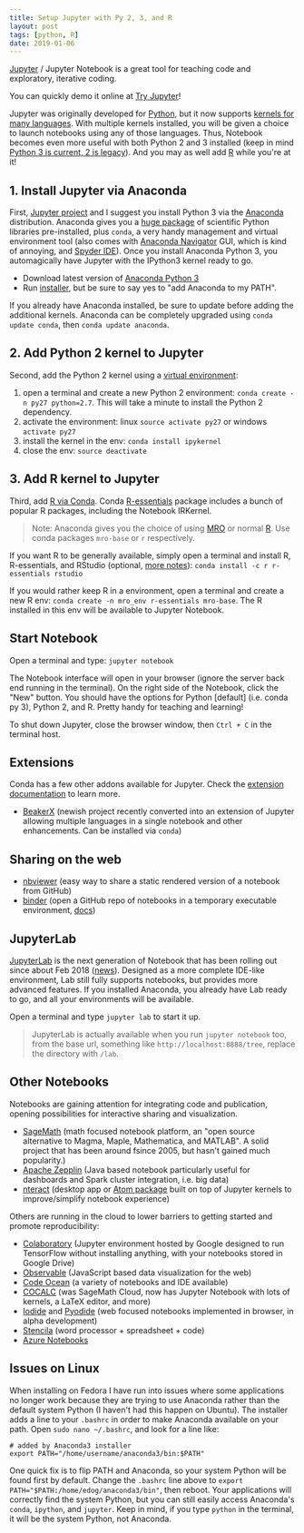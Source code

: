 ```yaml
---
title: Setup Jupyter with Py 2, 3, and R
layout: post
tags: [python, R]
date: 2019-01-06
---
```


[Jupyter](http://jupyter.org/) / Jupyter Notebook is a great tool for teaching code and exploratory, iterative coding.

You can quickly demo it online at [Try Jupyter](https://jupyter.org/try)!

Jupyter was originally developed for [Python](https://www.python.org), but it now supports [kernels for many languages](https://github.com/jupyter/jupyter/wiki/Jupyter-kernels).
With multiple kernels installed, you will be given a choice to launch notebooks using any of those languages.
Thus, Notebook becomes even more useful with both Python 2 and 3 installed (keep in mind [Python 3 is current, 2 is legacy](https://wiki.python.org/moin/Python2orPython3)). 
And you may as well add [R](https://www.r-project.org/) while you're at it!

## 1. Install Jupyter via Anaconda

First, [Jupyter project](http://jupyter.org/install.html) and I suggest you install Python 3 via the [Anaconda](https://www.anaconda.com/download/) distribution. 
Anaconda gives you a [huge package](https://docs.anaconda.com/anaconda/packages/pkg-docs/) of scientific Python libraries pre-installed, plus `conda`, a very handy management and virtual environment tool (also comes with [Anaconda Navigator](https://docs.anaconda.com/anaconda/navigator/) GUI, which is kind of annoying, and [Spyder IDE](https://www.spyder-ide.org/)). 
Once you install Anaconda Python 3, you automagically have Jupyter with the IPython3 kernel ready to go. 

- Download latest version of [Anaconda Python 3](https://www.anaconda.com/download/) 
- Run [installer](http://docs.anaconda.com/anaconda/install/), but be sure to say yes to "add Anaconda to my PATH".

If you already have Anaconda installed, be sure to update before adding the additional kernels. 
Anaconda can be completely upgraded using `conda update conda`, then `conda update anaconda`.

## 2. Add Python 2 kernel to Jupyter

Second, add the Python 2 kernel using a [virtual environment](https://docs.conda.io/projects/conda/en/latest/user-guide/getting-started.html#managing-envs):

1. open a terminal and create a new Python 2 environment: `conda create -n py27 python=2.7`. This will take a minute to install the Python 2 dependency.
2. activate the environment: linux `source activate py27` or windows `activate py27`
3. install the kernel in the env: `conda install ipykernel`
4. close the env: `source deactivate`

## 3. Add R kernel to Jupyter 

Third, add [R via Conda](https://docs.anaconda.com/anaconda/user-guide/tasks/use-r-language/). 
Conda [R-essentials](https://docs.anaconda.com/anaconda/packages/r-language-pkg-docs/) package includes a bunch of popular R packages, including the Notebook IRKernel.

> Note: Anaconda gives you the choice of using [MRO](https://mran.microsoft.com/open) or normal [R](https://www.r-project.org/). Use conda packages `mro-base` or `r` respectively.

If you want R to be generally available, simply open a terminal and install R, R-essentials, and RStudio (optional, [more notes](https://evanwill.github.io/_drafts/notes/r-linux.html)): `conda install -c r r-essentials rstudio`

If you would rather keep R in a environment, open a terminal and create a new R env: `conda create -n mro_env r-essentials mro-base`.
The R installed in this env will be available to Jupyter Notebook.

## Start Notebook

Open a terminal and type: `jupyter notebook`

The Notebook interface will open in your browser (ignore the server back end running in the terminal). 
On the right side of the Notebook, click the "New" button.
You should have the options for Python [default] (i.e. conda py 3), Python 2, and R. 
Pretty handy for teaching and learning!

To shut down Jupyter, close the browser window, then `Ctrl + C` in the terminal host.

## Extensions

Conda has a few other addons available for Jupyter.
Check the [extension documentation](https://docs.anaconda.com/anaconda/user-guide/tasks/use-jupyter-notebook-extensions/) to learn more.

- [BeakerX](http://beakerx.com/) (newish project recently converted into an extension of Jupyter allowing multiple languages in a single notebook and other enhancements. Can be installed via `conda`)

## Sharing on the web

- [nbviewer](https://nbviewer.jupyter.org/) (easy way to share a static rendered version of a notebook from GitHub)
- [binder](https://mybinder.org/) (open a GitHub repo of notebooks in a temporary executable environment, [docs](https://mybinder.readthedocs.io/en/latest/))

## JupyterLab

[JupyterLab](https://jupyterlab.readthedocs.io/en/stable/index.html) is the next generation of Notebook that has been rolling out since about Feb 2018 ([news](https://blog.jupyter.org/jupyterlab-is-ready-for-users-5a6f039b8906)).
Designed as a more complete IDE-like environment, Lab still fully supports notebooks, but provides more advanced features.
If you installed Anaconda, you already have Lab ready to go, and all your environments will be available.

Open a terminal and type `jupyter lab` to start it up.

> JupyterLab is actually available when you run `jupyter notebook` too, from the base url, something like `http://localhost:8888/tree`, replace the directory with `/lab`.

## Other Notebooks

Notebooks are gaining attention for integrating code and publication, opening possibilities for interactive sharing and visualization. 

- [SageMath](http://www.sagemath.org/) (math focused notebook platform, an "open source alternative to Magma, Maple, Mathematica, and MATLAB". A solid project that has been around fsince 2005, but hasn't gained much popularity.)
- [Apache Zepplin](https://zeppelin.apache.org/) (Java based notebook particularly useful for dashboards and Spark cluster integration, i.e. big data)
- [nteract](https://nteract.io/) (desktop app or [Atom package](https://atom.io/packages/hydrogen) built on top of Jupyter kernels to improve/simplify notebook experience)

Others are running in the cloud to lower barriers to getting started and promote reproducibility:

- [Colaboratory](https://colab.research.google.com/) (Jupyter environment hosted by Google designed to run TensorFlow without installing anything, with your notebooks stored in Google Drive)
- [Observable](https://observablehq.com/) (JavaScript based data visualization for the web)
- [Code Ocean](https://codeocean.com/) (a variety of notebooks and IDE available)
- [COCALC](https://cocalc.com/) (was SageMath Cloud, now has Jupyter Notebook with lots of kernels, a LaTeX editor, and more)
- [Iodide](https://github.com/iodide-project/iodide) and [Pyodide](https://github.com/iodide-project/pyodide/) (web focused notebooks implemented in browser, in alpha development)
- [Stencila](https://stenci.la/) (word processor + spreadsheet + code)
- [Azure Notebooks](https://notebooks.azure.com/)

## Issues on Linux

When installing on Fedora I have run into issues where some applications no longer work because they are trying to use Anaconda rather than the default system Python (I haven't had this happen on Ubuntu).
The installer adds a line to your `.bashrc` in order to make Anaconda available on your path.
Open `sudo nano ~/.bashrc`, and look for a line like:

```
# added by Anaconda3 installer
export PATH="/home/username/anaconda3/bin:$PATH"
```

One quick fix is to flip PATH and Anaconda, so your system Python will be found first by default. 
Change the `.bashrc` line above to `export PATH="$PATH:/home/edog/anaconda3/bin"`, then reboot. 
Your applications will correctly find the system Python, but you can still easily access Anaconda's `conda`, `ipython`, and `jupyter`. 
Keep in mind, if you type `python` in the terminal, it will be the system Python, not Anaconda. 
